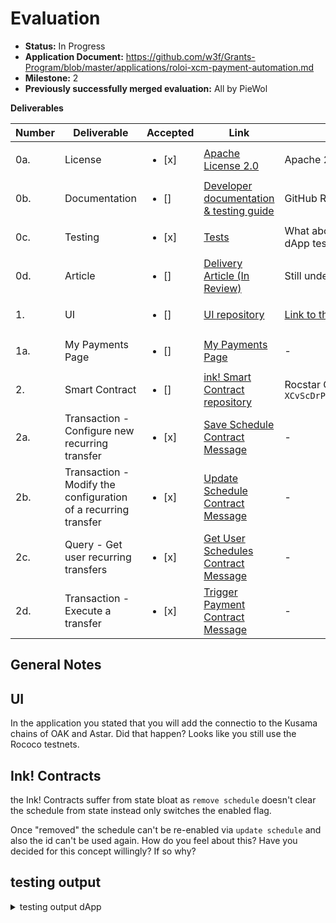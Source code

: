 # Evaluation


- **Status:** In Progress
- **Application Document:** https://github.com/w3f/Grants-Program/blob/master/applications/roloi-xcm-payment-automation.md
- **Milestone:** 2
- **Previously successfully merged evaluation:** All by PieWol

**Deliverables**

| Number | Deliverable                                                    | Accepted              | Link                                                                                                                                | Evaluation Notes                                                               |
| ------ | -------------------------------------------------------------- |---------------------- |-----------------------------------------------------------------------------------------------------------------------------------  | ------------------------------------------------------------------------------ |
| 0a.    | License                                                        | <ul><li>[x] </li></ul> | [Apache License 2.0](https://github.com/NeoPower-Digital/tempora/blob/main/LICENSE)                                                 | Apache 2.0                                                                              |
| 0b.    | Documentation                                                  | <ul><li>[] </li></ul> | [Developer documentation & testing guide](https://github.com/NeoPower-Digital/tempora/blob/main/README.md)                          | GitHub Repository README file                                                  |
| 0c.    | Testing                                                        | <ul><li>[x] </li></ul> | [Tests](https://github.com/NeoPower-Digital/tempora/tree/main/__tests__)                                                            | What about tests for the smart contracts? The dApp tests are all passing.                                                                          |
| 0d.    | Article                                                        | <ul><li>[] </li></ul> | [Delivery Article (In Review)](https://docs.google.com/document/d/1ZcPF7QCWMt-cmWC235_eSaSE9kqmyqM_RLDWQod-c_o/edit?usp=sharing)    | Still under review |
| 1.     | UI                                                             | <ul><li>[] </li></ul> | [UI repository](https://github.com/NeoPower-Digital/tempora)                                                                        | [Link to the dApp](https://tempora-dapp.vercel.app/)                           |
| 1a.    | My Payments Page                                               | <ul><li>[] </li></ul> | [My Payments Page](https://github.com/NeoPower-Digital/tempora/tree/main/app/my-payments)                                           | -                                                                              |
| 2.     | Smart Contract                                                 | <ul><li>[] </li></ul> | [ink! Smart Contract repository](https://github.com/NeoPower-Digital/tempora/tree/main/contracts/tempora_contract)                  | Rocstar Contract: `XCvScDrPTApJvBt5pYoJ89mpvhJVQ9Tvz3Up7CARFavsC1T`            |
| 2a.    | Transaction - Configure new recurring transfer                 | <ul><li>[x] </li></ul> | [Save Schedule Contract Message](https://github.com/NeoPower-Digital/tempora/blob/main/contracts/tempora_contract/lib.rs#L129)      | -                                                                              |
| 2b.    | Transaction - Modify the configuration of a recurring transfer | <ul><li>[x] </li></ul> | [Update Schedule Contract Message](https://github.com/NeoPower-Digital/tempora/blob/main/contracts/tempora_contract/lib.rs#L190)    | -                                                                              |
| 2c.    | Query - Get user recurring transfers                           | <ul><li>[x] </li></ul> | [Get User Schedules Contract Message](https://github.com/NeoPower-Digital/tempora/blob/main/contracts/tempora_contract/lib.rs#L217) | -                                                                              |
| 2d.    | Transaction - Execute a transfer                               | <ul><li>[x] </li></ul> | [Trigger Payment Contract Message](https://github.com/NeoPower-Digital/tempora/blob/main/contracts/tempora_contract/lib.rs#L243)    | -                                                                              |

## General Notes

## UI
In the application you stated that you will add the connectio to the Kusama chains of OAK and Astar. Did that happen? Looks like you still use the Rococo testnets. 


## Ink! Contracts 
the Ink! Contracts suffer from state bloat as `remove schedule` doesn't clear the schedule from state instead only switches the enabled flag. 

Once "removed" the schedule can't be re-enabled via `update schedule` and also the id can't be used again. How do you feel about this? Have you decided for this concept willingly? If so why?


##  testing output

<details>
<summary>testing output dApp</summary>
<br>

```yarn run v1.22.19
$ vitest
The CJS build of Vite's Node API is deprecated. See https://vitejs.dev/guide/troubleshooting.html#vite-cjs-node-api-deprecated for more details.

 DEV  v0.34.6 /root/tempora

(node:6993) [DEP0040] DeprecationWarning: The `punycode` module is deprecated. Please use a userland alternative instead.
(Use `node --trace-deprecation ...` to show where the warning was created)
 ✓ __tests__/useProxyAccount.test.tsx (20)
(node:6993) [DEP0040] DeprecationWarning: The `punycode` module is deprecated. Please use a userland alternative instead.
 ✓ __tests__/useProxyAccount.test.tsx (20)
 ✓ __tests__/useSchedulePayment.test.tsx (3)
 ✓ __tests__/useProxyAccount.test.tsx (20)
 ✓ __tests__/useSchedulePayment.test.tsx (3)
 ✓ __tests__/useContract.test.tsx (5)
 ✓ __tests__/useProxyAccount.test.tsx (20)
 ✓ __tests__/useSchedulePayment.test.tsx (3)
 ✓ __tests__/useProxyAccount.test.tsx (20)
 ✓ __tests__/useSchedulePayment.test.tsx (3)
 ✓ __tests__/useContract.test.tsx (5)
 ✓ __tests__/proxyAccountsHelper.test.tsx (5)
 ✓ __tests__/useFeeEstimation.test.tsx (2)

 Test Files  5 passed (5)
      Tests  35 passed (35)
   Start at  08:48:33
   Duration  10.55s (transform 359ms, setup 2ms, collect 6.65s, tests 197ms, environment 2.34s, prepare 388ms)
```
</details>